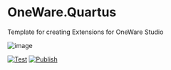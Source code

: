 # OneWare.Quartus

Template for creating Extensions for OneWare Studio

![image](https://github.com/one-ware/OneWare.Quartus/OneWare.Quartus/main/Icon.png)

[![Test](https://github.com/one-ware/OneWare.Quartus/actions/workflows/test.yml/badge.svg)](https://github.com/one-ware/OneWare.Quartus/actions/workflows/test.yml)
[![Publish](https://github.com/one-ware/OneWare.Quartus/actions/workflows/publish.yml/badge.svg)](https://github.com/one-ware/OneWare.Quartus/actions/workflows/publish.yml)
